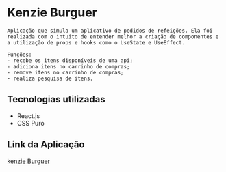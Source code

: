 # Kenzie Burguer
    Aplicação que simula um aplicativo de pedidos de refeições. Ela foi realizada com o intuito de entender melhor a criação de componentes e a utilização de props e hooks como o UseState e UseEffect.

    Funções:
    - recebe os itens disponíveis de uma api;
    - adiciona itens no carrinho de compras;
    - remove itens no carrinho de compras;
    - realiza pesquisa de itens.

## Tecnologias utilizadas
<ul>
    <li>React.js</li>
    <li>CSS Puro</li>
</ul>

## Link da Aplicação

[kenzie Burguer](https://react-entrega-s1-hamburgueria-da-kenzie-igorscotton.vercel.app/)


